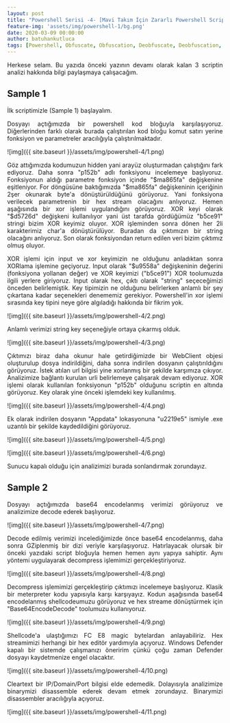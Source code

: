 ```yaml
---
layout: post
title: "Powershell Serisi -4- [Mavi Takım İçin Zararlı Powershell Script Analizi Part 2]"
feature-img: 'assets/img/powershell-1/bg.png'
date: 2020-03-09 00:00:00
author: batuhankutluca
tags: [Powershell, Obfuscate, Obfuscation, Deobfuscate, Deobfuscation, Enhanced Logging, Logging, Module Logging, Script Block Logging, Transcription]
---
```


<p align="justify">Herkese selam. Bu yazıda önceki yazının devamı olarak kalan 3 scriptin analizi hakkında bilgi paylaşmaya çalışacağım.</p> 

## Sample 1

İlk scriptimizle (Sample 1) başlayalım.

<p align="justify">Dosyayı açtığımızda bir powershell kod bloğuyla karşılaşıyoruz. Diğerlerinden farklı olarak burada çalıştırılan kod bloğu komut satırı yerine fonksiyon ve parametreler aracılığıyla çalıştırılmaktadır.</p>

![img]({{ site.baseurl }}/assets/img/powershell-4/1.png)

<p align="justify">Göz attığımızda kodumuzun hidden yani arayüz oluşturmadan çalıştığını fark ediyoruz. Daha sonra "p152b" adlı fonksiyonu incelemeye başlıyoruz. Fonksiyonun aldığı parametre fonksiyon içinde "$ma865fa" değişkenine eşitleniyor. For döngüsüne baktığımızda "$ma865fa" değişkeninin içeriğinin 2şer okunarak byte'a dönüştürüldüğünü görüyoruz. Yani fonksiyona verilecek parametrenin bir hex stream olacağını anlıyoruz. Hemen aşağısında bir xor işlemi uygulandığını görüyoruz. XOR keyi olarak "$d5726d" değişkeni kullanılıyor yani üst tarafda gördüğümüz "b5ce91" stringi bizim XOR keyimiz oluyor. XOR işleminden sonra dönen her 2li karakterimiz char'a dönüştürülüyor. Buradan da çıktımızın bir string olacağını anlıyoruz. Son olarak fonksiyondan return edilen veri bizim çıktımız olmuş oluyor.</p>

<p align="justify">XOR işlemi için input ve xor keyimizin ne olduğunu anladıktan sonra XORlama işlemine geçiyoruz. Input olarak "$u9558a" değişkeninin değerini (fonksiyona yollanan değer) ve XOR keyimizi ("b5ce91") XOR toolumuzda ilgili yerlere giriyoruz. Input olarak hex, çıktı olarak "string" seçeceğimizi önceden belirlemiştik. Key tipimizin ne olduğunu belirlerken anlamlı bir şey çıkartana kadar seçenekleri denememiz gerekiyor. Powershell'in xor işlemi sırasında key tipini neye göre algıladığı hakkında bir fikrim yok.</p>

![img]({{ site.baseurl }}/assets/img/powershell-4/2.png)

<p align="justify">Anlamlı verimizi string key seçeneğiyle ortaya çıkarmış olduk.</p>

![img]({{ site.baseurl }}/assets/img/powershell-4/3.png)

<p align="justify">Çıktımızı biraz daha okunur hale getirdiğimizde bir WebClient objesi oluşturulup dosya indirildiğini, daha sonra indirilen dosyanın çalıştırıldığını görüyoruz. İstek atılan url bilgisi yine xorlanmış bir şekilde karşımıza çıkıyor. Analizimize bağlantı kurulan urli belirlemeye çalışarak devam ediyoruz. XOR işlemi olarak kullanılan fonksiyonun "p152b" olduğunu scriptin en altında görüyoruz. Key olarak yine önceki işlemdeki key kullanılmış.</p>

![img]({{ site.baseurl }}/assets/img/powershell-4/4.png)

<p align="justify">Ek olarak indirilen dosyanın "Appdata" lokasyonuna "u2219e5" ismiyle .exe uzantılı bir şekilde kaydedildiğini görüyoruz.</p>

![img]({{ site.baseurl }}/assets/img/powershell-4/5.png)

![img]({{ site.baseurl }}/assets/img/powershell-4/6.png)

<p align="justify">Sunucu kapalı olduğu için analizimizi burada sonlandırmak zorundayız.</p>

## Sample 2

<p align="justify">Dosyayı açtığımızda base64 encodelanmış verimizi görüyoruz ve analizimize decode ederek başlıyoruz.</p>

![img]({{ site.baseurl }}/assets/img/powershell-4/7.png)

<p align="justify">Decode edilmiş verimizi incelediğimizde önce base64 encodelanmış, daha sonra GZiplenmiş bir dizi veriyle karşılaşıyoruz. Hatırlayacak olursak bir önceki yazıdaki script bloğuyla hemen hemen aynı yapıya sahiptir. Aynı yöntemi uygulayarak decompress işlemimizi gerçekleştiriyoruz.</p>

![img]({{ site.baseurl }}/assets/img/powershell-4/8.png)

<p align="justify">Decompress işlemimizi gerçekleştirip çıktımızı incelemeye başlıyoruz. Klasik bir meterpreter kodu yapısıyla karşı karşıyayız. Kodun aşağısında base64 encodelanmış shellcodeumuzu görüyoruz ve hex streame dönüştürmek için "Base64EncodeDecode" toolumuzu kullanıyoruz.</p>

![img]({{ site.baseurl }}/assets/img/powershell-4/9.png)

<p align="justify">Shellcode'a ulaştığımızı FC E8 magic bytelardan anlayabiliriz. Hex streamimizi herhangi bir hex editör yardımıyla açıyoruz. Windows Defender kapalı bir sistemde çalışmanızı öneririm çünkü çoğu zaman Defender dosyayı kaydetmenize engel olacaktır.</p>

![img]({{ site.baseurl }}/assets/img/powershell-4/10.png)

<p align="justify">Cleartext bir IP/Domain/Port bilgisi elde edemedik. Dolayısıyla analizimize binarymizi disassemble ederek devam etmek zorundayız. Binarymizi disassembler aracılığıyla açıyoruz.</p>

![img]({{ site.baseurl }}/assets/img/powershell-4/11.png)